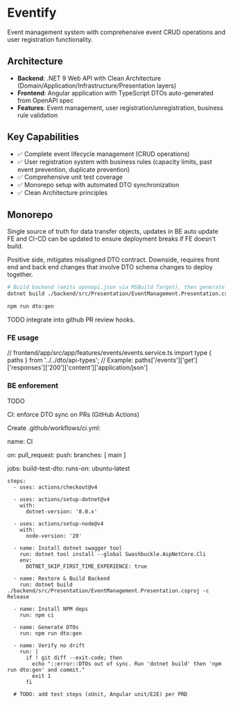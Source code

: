 # Eventify

Event management system with comprehensive event CRUD operations and user registration functionality.

## Architecture

- **Backend**: .NET 9 Web API with Clean Architecture (Domain/Application/Infrastructure/Presentation layers)
- **Frontend**: Angular application with TypeScript DTOs auto-generated from OpenAPI spec
- **Features**: Event management, user registration/unregistration, business rule validation

## Key Capabilities

- ✅ Complete event lifecycle management (CRUD operations)
- ✅ User registration system with business rules (capacity limits, past event prevention, duplicate prevention)
- ✅ Comprehensive unit test coverage
- ✅ Monorepo setup with automated DTO synchronization
- ✅ Clean Architecture principles

## Monorepo

Single source of truth for data transfer objects, updates in BE auto update FE and CI-CD can be updated to ensure deployment breaks if FE doesn't build.

Positive side, mitigates misaligned DTO contract.
Downside, requires front end and back end changes that involve DTO schema changes to deploy together.

```bash
# Build backend (emits openapi.json via MSBuild Target), then generate TS DTOs
dotnet build ./backend/src/Presentation/EventManagement.Presentation.csproj -c Debug

npm run dto:gen
```

TODO integrate into github PR review hooks.


### FE usage

// frontend/app/src/app/features/events/events.service.ts
import type { paths } from '../../dto/api-types';
// Example: paths['/events']['get']['responses']['200']['content']['application/json']


### BE enforement

TODO

CI: enforce DTO sync on PRs (GitHub Actions)

Create .github/workflows/ci.yml:

name: CI

on:
  pull_request:
  push:
    branches: [ main ]

jobs:
  build-test-dto:
    runs-on: ubuntu-latest

    steps:
      - uses: actions/checkout@v4

      - uses: actions/setup-dotnet@v4
        with:
          dotnet-version: '8.0.x'

      - uses: actions/setup-node@v4
        with:
          node-version: '20'

      - name: Install dotnet swagger tool
        run: dotnet tool install --global Swashbuckle.AspNetCore.Cli
        env:
          DOTNET_SKIP_FIRST_TIME_EXPERIENCE: true

      - name: Restore & Build Backend
        run: dotnet build ./backend/src/Presentation/EventManagement.Presentation.csproj -c Release

      - name: Install NPM deps
        run: npm ci

      - name: Generate DTOs
        run: npm run dto:gen

      - name: Verify no drift
        run: |
          if ! git diff --exit-code; then
            echo "::error::DTOs out of sync. Run 'dotnet build' then 'npm run dto:gen' and commit."
            exit 1
          fi

      # TODO: add test steps (xUnit, Angular unit/E2E) per PRD
